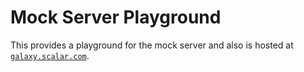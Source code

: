 # Mock Server Playground

This provides a playground for the mock server and also is hosted at [`galaxy.scalar.com`](https://galaxy.scalar.com).